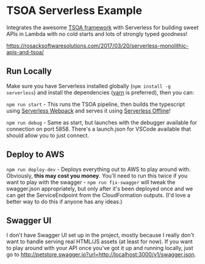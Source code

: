 # TSOA Serverless Example

Integrates the awesome [TSOA framework](https://github.com/lukeautry/tsoa) with Serverless for building sweet APIs in
Lambda with no cold starts and lots of strongly typed goodness!

<https://rosacksoftwaresolutions.com/2017/03/20/serverless-monolithic-apis-and-tsoa/>

## Run Locally

Make sure you have Serverless installed globally (`npm install -g serverless`) and install the dependencies ([yarn](https://yarnpkg.com) is preferred), then you can:

`npm run start` - This runs the TSOA pipeline, then builds the typescript using [Serverless Webpack](https://github.com/elastic-coders/serverless-webpack) and serves it using [Serverless Offline](https://github.com/dherault/serverless-offline)!

`npm run debug` - Same as start, but launches with the debugger available for connection on port 5858.  There's a launch.json for VSCode available that should allow you to just connect.

## Deploy to AWS

`npm run deploy-dev` - Deploys everything out to AWS to play around with.  Obviously, **this may cost you money**.  You'll need to run this twice if you want to play with the
swagger - `npm run fix-swagger` will tweak the swagger.json appropriately, but only after it's been deployed once and we can get the ServiceEndpoint from the CloudFormation outputs.  (I'd love a better way to do this if anyone has any ideas.)

## Swagger UI

I don't have Swagger UI set up in the project, mostly because I really don't want to handle serving real HTML/JS assets (at least for now).  If you want to play around with your API once you've got it up and running locally, just go to <http://petstore.swagger.io?url=http://localhost:3000/v1/swagger.json>.
